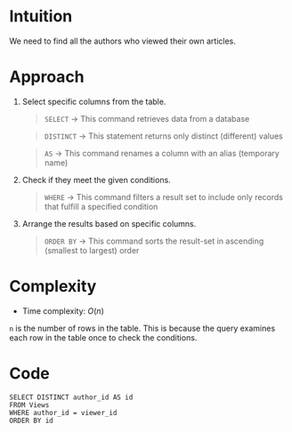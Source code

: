 # Intuition
<!-- Describe your first thoughts on how to solve this problem. -->
We need to find all the authors who viewed their own articles.

# Approach
<!-- Describe your approach to solving the problem. -->
1. Select specific columns from the table.

    > `SELECT` → This command retrieves data from a database

    > `DISTINCT` → This statement returns only distinct (different) values

    > `AS` → This command renames a column with an alias (temporary name)

2. Check if they meet the given conditions.

    > `WHERE` → This command filters a result set to include only records that fulfill a specified condition

3. Arrange the results based on specific columns.

    > `ORDER BY` → This command sorts the result-set in ascending (smallest to largest) order 

# Complexity
- Time complexity: $O(n)$
<!-- Add your time complexity here, e.g. $$O(n)$$ -->
`n` is the number of rows in the table. This is because the query examines each row in the table once to check the conditions.

# Code
```
SELECT DISTINCT author_id AS id
FROM Views
WHERE author_id = viewer_id
ORDER BY id
```
